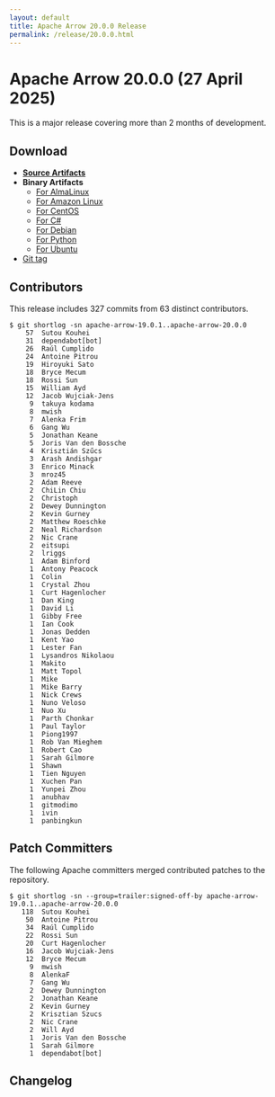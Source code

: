 ```yaml
---
layout: default
title: Apache Arrow 20.0.0 Release
permalink: /release/20.0.0.html
---
```

<!--
{% comment %}
Licensed to the Apache Software Foundation (ASF) under one or more
contributor license agreements.  See the NOTICE file distributed with
this work for additional information regarding copyright ownership.
The ASF licenses this file to you under the Apache License, Version 2.0
(the "License"); you may not use this file except in compliance with
the License.  You may obtain a copy of the License at

http://www.apache.org/licenses/LICENSE-2.0

Unless required by applicable law or agreed to in writing, software
distributed under the License is distributed on an "AS IS" BASIS,
WITHOUT WARRANTIES OR CONDITIONS OF ANY KIND, either express or implied.
See the License for the specific language governing permissions and
limitations under the License.
{% endcomment %}
-->

# Apache Arrow 20.0.0 (27 April 2025)

This is a major release covering more than 2 months of development.

## Download

* [**Source Artifacts**][1]
* **Binary Artifacts**
  * [For AlmaLinux][2]
  * [For Amazon Linux][3]
  * [For CentOS][4]
  * [For C#][5]
  * [For Debian][6]
  * [For Python][7]
  * [For Ubuntu][8]
* [Git tag][9]

## Contributors

This release includes 327 commits from 63 distinct contributors.

```console
$ git shortlog -sn apache-arrow-19.0.1..apache-arrow-20.0.0
    57	Sutou Kouhei
    31	dependabot[bot]
    26	Raúl Cumplido
    24	Antoine Pitrou
    19	Hiroyuki Sato
    18	Bryce Mecum
    18	Rossi Sun
    15	William Ayd
    12	Jacob Wujciak-Jens
     9	takuya kodama
     8	mwish
     7	Alenka Frim
     6	Gang Wu
     5	Jonathan Keane
     5	Joris Van den Bossche
     4	Krisztián Szűcs
     3	Arash Andishgar
     3	Enrico Minack
     3	mroz45
     2	Adam Reeve
     2	ChiLin Chiu
     2	Christoph
     2	Dewey Dunnington
     2	Kevin Gurney
     2	Matthew Roeschke
     2	Neal Richardson
     2	Nic Crane
     2	eitsupi
     2	lriggs
     1	Adam Binford
     1	Antony Peacock
     1	Colin
     1	Crystal Zhou
     1	Curt Hagenlocher
     1	Dan King
     1	David Li
     1	Gibby Free
     1	Ian Cook
     1	Jonas Dedden
     1	Kent Yao
     1	Lester Fan
     1	Lysandros Nikolaou
     1	Makito
     1	Matt Topol
     1	Mike
     1	Mike Barry
     1	Nick Crews
     1	Nuno Veloso
     1	Nuo Xu
     1	Parth Chonkar
     1	Paul Taylor
     1	Piong1997
     1	Rob Van Mieghem
     1	Robert Cao
     1	Sarah Gilmore
     1	Shawn
     1	Tien Nguyen
     1	Xuchen Pan
     1	Yunpei Zhou
     1	anubhav
     1	gitmodimo
     1	ivin
     1	panbingkun
```

## Patch Committers

The following Apache committers merged contributed patches to the repository.

```console
$ git shortlog -sn --group=trailer:signed-off-by apache-arrow-19.0.1..apache-arrow-20.0.0
   118	Sutou Kouhei
    50	Antoine Pitrou
    34	Raúl Cumplido
    22	Rossi Sun
    20	Curt Hagenlocher
    16	Jacob Wujciak-Jens
    12	Bryce Mecum
     9	mwish
     8	AlenkaF
     7	Gang Wu
     2	Dewey Dunnington
     2	Jonathan Keane
     2	Kevin Gurney
     2	Krisztian Szucs
     2	Nic Crane
     2	Will Ayd
     1	Joris Van den Bossche
     1	Sarah Gilmore
     1	dependabot[bot]
```

## Changelog

[1]: https://www.apache.org/dyn/closer.lua/arrow/arrow-20.0.0/
[2]: https://apache.jfrog.io/artifactory/arrow/almalinux/
[3]: https://apache.jfrog.io/artifactory/arrow/amazon-linux/
[4]: https://apache.jfrog.io/artifactory/arrow/centos/
[5]: https://apache.jfrog.io/artifactory/arrow/nuget/
[6]: https://apache.jfrog.io/artifactory/arrow/debian/
[7]: https://apache.jfrog.io/artifactory/arrow/python/20.0.0/
[8]: https://apache.jfrog.io/artifactory/arrow/ubuntu/
[9]: https://github.com/apache/arrow/releases/tag/apache-arrow-20.0.0

